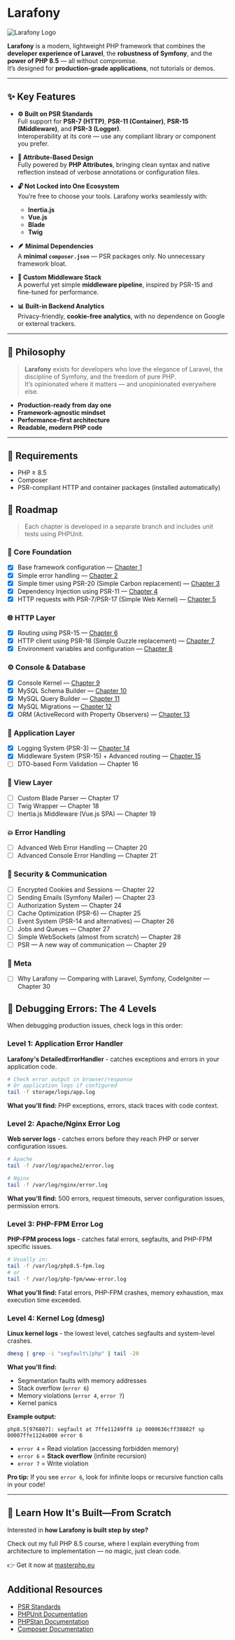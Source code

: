 # Larafony

![Larafony Logo](logo.png)

**Larafony** is a modern, lightweight PHP framework that combines the **developer experience of Laravel**, the **robustness of Symfony**, and the **power of PHP 8.5** — all without compromise.  
It’s designed for **production-grade applications**, not tutorials or demos.

---

## ✨ Key Features

- **⚙️ Built on PSR Standards**  
  Full support for **PSR-7 (HTTP)**, **PSR-11 (Container)**, **PSR-15 (Middleware)**, and **PSR-3 (Logger)**.  
  Interoperability at its core — use any compliant library or component you prefer.

- **🧩 Attribute-Based Design**  
  Fully powered by **PHP Attributes**, bringing clean syntax and native reflection instead of verbose annotations or configuration files.

- **🔓 Not Locked into One Ecosystem**  
  You’re free to choose your tools. Larafony works seamlessly with:
    - **Inertia.js**
    - **Vue.js**
    - **Blade**
    - **Twig**

- **🪶 Minimal Dependencies**  
  A **minimal `composer.json`** — PSR packages only. No unnecessary framework bloat.

- **🧱 Custom Middleware Stack**  
  A powerful yet simple **middleware pipeline**, inspired by PSR-15 and fine-tuned for performance.

- **📊 Built-in Backend Analytics**  
  Privacy-friendly, **cookie-free analytics**, with no dependence on Google or external trackers.

---

## 🚀 Philosophy

> **Larafony** exists for developers who love the elegance of Laravel, the discipline of Symfony, and the freedom of pure PHP.  
> It’s opinionated where it matters — and unopinionated everywhere else.

- **Production-ready from day one**
- **Framework-agnostic mindset**
- **Performance-first architecture**
- **Readable, modern PHP code**

---

## 🧰 Requirements

- PHP ≥ 8.5
- Composer
- PSR-compliant HTTP and container packages (installed automatically)

## 🧭 Roadmap

> Each chapter is developed in a separate branch and includes unit tests using PHPUnit.

### 🧩 Core Foundation
- [x] Base framework configuration — [Chapter 1](docs/Larafony/chapter1.md)
- [x] Simple error handling — [Chapter 2](docs/Larafony/chapter2.md)
- [x] Simple timer using PSR-20 (Simple Carbon replacement) — [Chapter 3](docs/Larafony/chapter3.md)
- [x] Dependency Injection using PSR-11 — [Chapter 4](docs/Larafony/chapter4.md)
- [x] HTTP requests with PSR-7/PSR-17 (Simple Web Kernel) — [Chapter 5](docs/Larafony/chapter5.md) 

### 🌐 HTTP Layer
- [x] Routing using PSR-15 — [Chapter 6](docs/Larafony/chapter6.md)
- [x] HTTP client using PSR-18 (Simple Guzzle replacement) — [Chapter 7](docs/Larafony/chapter7.md)
- [x] Environment variables and configuration — [Chapter 8](docs/Larafony/chapter8.md)

### ⚙️ Console & Database
- [x] Console Kernel — [Chapter 9](docs/Larafony/chapter9.md)
- [x] MySQL Schema Builder — [Chapter 10](docs/Larafony/chapter10.md)
- [x] MySQL Query Builder — [Chapter 11](docs/Larafony/chapter11.md)
- [x] MySQL Migrations — [Chapter 12](docs/Larafony/chapter12.md)
- [x] ORM (ActiveRecord with Property Observers) — [Chapter 13](docs/Larafony/chapter13.md)

### 🧱 Application Layer
- [x] Logging System (PSR-3) — [Chapter 14](docs/Larafony/chapter14.md)
- [x] Middleware System (PSR-15) + Advanced routing — [Chapter 15](docs/Larafony/chapter15.md)
- [ ] DTO-based Form Validation — Chapter 16

### 🎨 View Layer
- [ ] Custom Blade Parser — Chapter 17
- [ ] Twig Wrapper — Chapter 18
- [ ] Inertia.js Middleware (Vue.js SPA) — Chapter 19

### 💥 Error Handling
- [ ] Advanced Web Error Handling — Chapter 20
- [ ] Advanced Console Error Handling — Chapter 21`

### 🔐 Security & Communication
- [ ] Encrypted Cookies and Sessions — Chapter 22
- [ ] Sending Emails (Symfony Mailer) — Chapter 23
- [ ] Authorization System — Chapter 24
- [ ] Cache Optimization (PSR-6) — Chapter 25
- [ ] Event System (PSR-14 and alternatives) — Chapter 26
- [ ] Jobs and Queues — Chapter 27
- [ ] Simple WebSockets (almost from scratch) — Chapter 28
- [ ] PSR — A new way of communication — Chapter 29

### 🧭 Meta
- [ ] Why Larafony — Comparing with Laravel, Symfony, CodeIgniter — Chapter 30


## 🐛 Debugging Errors: The 4 Levels

When debugging production issues, check logs in this order:

### Level 1: Application Error Handler
**Larafony's DetailedErrorHandler** - catches exceptions and errors in your application code.

```bash
# Check error output in browser/response
# Or application logs if configured
tail -f storage/logs/app.log
```

**What you'll find:** PHP exceptions, errors, stack traces with code context.

### Level 2: Apache/Nginx Error Log
**Web server logs** - catches errors before they reach PHP or server configuration issues.

```bash
# Apache
tail -f /var/log/apache2/error.log

# Nginx
tail -f /var/log/nginx/error.log
```

**What you'll find:** 500 errors, request timeouts, server configuration issues, permission errors.

### Level 3: PHP-FPM Error Log
**PHP-FPM process logs** - catches fatal errors, segfaults, and PHP-FPM specific issues.

```bash
# Usually in:
tail -f /var/log/php8.5-fpm.log
# or
tail -f /var/log/php-fpm/www-error.log
```

**What you'll find:** Fatal errors, PHP-FPM crashes, memory exhaustion, max execution time exceeded.

### Level 4: Kernel Log (dmesg)
**Linux kernel logs** - the lowest level, catches segfaults and system-level crashes.

```bash
dmesg | grep -i "segfault\|php" | tail -20
```

**What you'll find:**
- Segmentation faults with memory addresses
- Stack overflow (`error 6`)
- Memory violations (`error 4`, `error 7`)
- Kernel panics

**Example output:**
```
php8.5[976807]: segfault at 7ffe11249ff8 ip 0000636cff38882f sp 00007ffe1124a000 error 6
```

- `error 4` = Read violation (accessing forbidden memory)
- `error 6` = **Stack overflow** (infinite recursion)
- `error 7` = Write violation

**Pro tip:** If you see `error 6`, look for infinite loops or recursive function calls in your code!

---

## 🚀 Learn How It's Built—From Scratch

Interested in **how Larafony is built step by step?**

Check out my full PHP 8.5 course, where I explain everything from architecture to implementation — no magic, just clean code.

👉 Get it now at [masterphp.eu](https://masterphp.eu)

## Additional Resources

- [PSR Standards](https://www.php-fig.org/psr/)
- [PHPUnit Documentation](https://phpunit.de/)
- [PHPStan Documentation](https://phpstan.org/)
- [Composer Documentation](https://getcomposer.org/doc/)